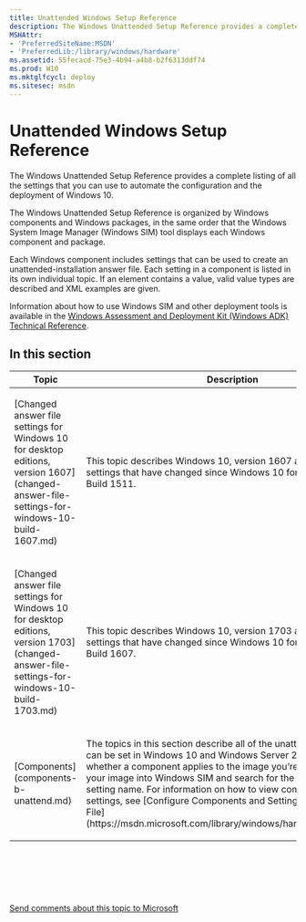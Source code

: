 ```yaml
---
title: Unattended Windows Setup Reference
description: The Windows Unattended Setup Reference provides a complete listing of all the settings that you can use to automate the configuration and the deployment of Windows 10 for desktop editions (Home, Pro, Enterprise, and Education), Windows 8.1 Update, Windows 8.1, Windows Server 2012 R2, Windows 8, Windows 7, Windows Vista, Windows Server 2012, Windows Server 2008 R2, and Windows Server 2008.
MSHAttr:
- 'PreferredSiteName:MSDN'
- 'PreferredLib:/library/windows/hardware'
ms.assetid: 55fecacd-75e3-4b94-a4b8-b2f6313ddf74
ms.prod: W10
ms.mktglfcycl: deploy
ms.sitesec: msdn
---
```


# Unattended Windows Setup Reference


The Windows Unattended Setup Reference provides a complete listing of all the settings that you can use to automate the configuration and the deployment of Windows 10.

The Windows Unattended Setup Reference is organized by Windows components and Windows packages, in the same order that the Windows System Image Manager (Windows SIM) tool displays each Windows component and package.

Each Windows component includes settings that can be used to create an unattended-installation answer file. Each setting in a component is listed in its own individual topic. If an element contains a value, valid value types are described and XML examples are given.

Information about how to use Windows SIM and other deployment tools is available in the [Windows Assessment and Deployment Kit (Windows ADK) Technical Reference](http://go.microsoft.com/fwlink/p/?LinkId=206587).

## In this section


<table>
<colgroup>
<col width="50%" />
<col width="50%" />
</colgroup>
<thead>
<tr class="header">
<th>Topic</th>
<th>Description</th>
</tr>
</thead>
<tbody>
<tr class="odd">
<td><p>[Changed answer file settings for Windows 10 for desktop editions, version 1607](changed-answer-file-settings-for-windows-10-build-1607.md)</p></td>
<td><p>This topic describes Windows 10, version 1607 answer-file settings that have changed since Windows 10 for desktop editions, Build 1511.</p></td>
</tr>
<tr class="even">
<td><p>[Changed answer file settings for Windows 10 for desktop editions, version 1703](changed-answer-file-settings-for-windows-10-build-1703.md)</p></td>
<td><p>This topic describes Windows 10, version 1703 answer-file settings that have changed since Windows 10 for desktop editions, Build 1607.</p></td>
</tr>
<tr class="odd">
<td><p>[Components](components-b-unattend.md)</p></td>
<td><p>The topics in this section describe all of the unattended settings that can be set in Windows 10 and Windows Server 2016. To determine whether a component applies to the image you’re building, load your image into Windows SIM and search for the component or setting name. For information on how to view components and settings, see [Configure Components and Settings in an Answer File](https://msdn.microsoft.com/library/windows/hardware/dn915078).</p></td>
</tr>
</tbody>
</table>

 

 

 

[Send comments about this topic to Microsoft](mailto:wsddocfb@microsoft.com?subject=Documentation%20feedback%20%5Bp_unattend\p_unattend%5D:%20Unattended%20Windows%20Setup%20Reference%20%20RELEASE:%20%2810/3/2016%29&body=%0A%0APRIVACY%20STATEMENT%0A%0AWe%20use%20your%20feedback%20to%20improve%20the%20documentation.%20We%20don't%20use%20your%20email%20address%20for%20any%20other%20purpose,%20and%20we'll%20remove%20your%20email%20address%20from%20our%20system%20after%20the%20issue%20that%20you're%20reporting%20is%20fixed.%20While%20we're%20working%20to%20fix%20this%20issue,%20we%20might%20send%20you%20an%20email%20message%20to%20ask%20for%20more%20info.%20Later,%20we%20might%20also%20send%20you%20an%20email%20message%20to%20let%20you%20know%20that%20we've%20addressed%20your%20feedback.%0A%0AFor%20more%20info%20about%20Microsoft's%20privacy%20policy,%20see%20http://privacy.microsoft.com/default.aspx. "Send comments about this topic to Microsoft")





